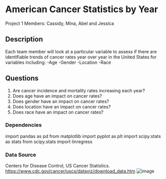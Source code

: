 # American Cancer Statistics by Year
Project 1 
Members: Cassidy, Mina, Abel and Jessica

## Description

Each team member will look at a particular variable to assess if there are identifiable trends of cancer rates year over year in the United States for variables including:
-Age
-Gender
-Location
-Race

## Questions
1. Are cancer incidence and mortality rates increasing each year?
2. Does age have an impact on cancer rates?
3. Does gender have an impact on cancer rates?
4. Does location have an impact on cancer rates?
5. Does race have an impact on cancer rates?

### Dependencies

import pandas as pd
from matplotlib import pyplot as plt
import scipy.stats as stats
from scipy.stats import linregress

### Data Source

Centers for Disease Control, US Cancer Statistics.
https://www.cdc.gov/cancer/uscs/dataviz/download_data.htm
![image](https://github.com/cassidyschul/American_cancer_stats/assets/150754166/3dfb8ade-5bcf-4d71-876e-8d4e720d9404)
